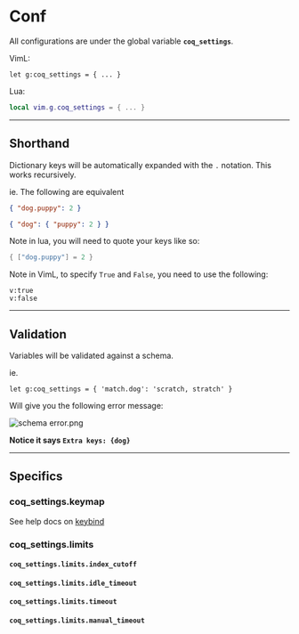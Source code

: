 # Conf

All configurations are under the global variable **`coq_settings`**.

VimL:

```vim
let g:coq_settings = { ... }
```

Lua:

```lua
local vim.g.coq_settings = { ... }
```

---

## Shorthand

Dictionary keys will be automatically expanded with the `.` notation. This works recursively.

ie. The following are equivalent

```json
{ "dog.puppy": 2 }
```

```json
{ "dog": { "puppy": 2 } }
```

Note in lua, you will need to quote your keys like so:

```lua
{ ["dog.puppy"] = 2 }
```

Note in VimL, to specify `True` and `False`, you need to use the following:

```vim
v:true
v:false
```

---

## Validation

Variables will be validated against a schema.

ie.

```vim
let g:coq_settings = { 'match.dog': 'scratch, stratch' }
```

Will give you the following error message:

![schema error.png](https://github.com/ms-jpq/chadtree/raw/chad/docs/img/schema_error.png)

**Notice it says `Extra keys: {dog}`**

---

## Specifics

### coq_settings.keymap

See help docs on [keybind](https://github.com/ms-jpq/coq_nvim/tree/coq/docs/KEYBIND.md)

### coq_settings.limits

#### `coq_settings.limits.index_cutoff`

#### `coq_settings.limits.idle_timeout`

#### `coq_settings.limits.timeout`

#### `coq_settings.limits.manual_timeout`
